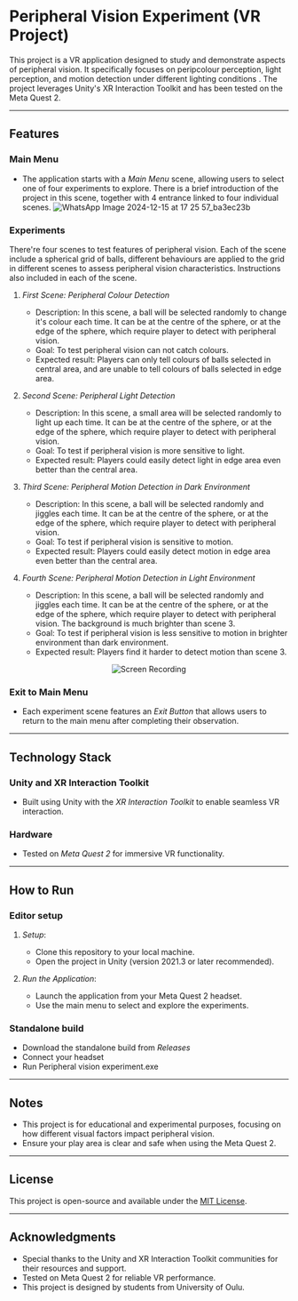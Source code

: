 # Peripheral Vision Experiment (VR Project)

This project is a VR application designed to study and demonstrate aspects of peripheral vision. It specifically focuses on peripcolour perception, light perception, and motion detection under different lighting conditions . The project leverages Unity's XR Interaction Toolkit and has been tested on the Meta Quest 2.

---

## Features

### Main Menu
- The application starts with a *Main Menu* scene, allowing users to select one of four experiments to explore. There is a brief introduction of the project in this scene, together with 4 entrance linked to four individual scenes.
![WhatsApp Image 2024-12-15 at 17 25 57_ba3ec23b](https://github.com/user-attachments/assets/fbe0db94-2a2a-4fcf-8d35-2ec7a3d582fe)


### Experiments
There're four scenes to test features of peripheral vision. Each of the scene include a spherical grid of balls, different behaviours are applied to the grid in different scenes to assess peripheral vision characteristics. Instructions also included in each of the scene.

1. *First Scene:  Peripheral Colour Detection*
   - Description: In this scene, a  ball will be selected randomly to change it's colour each time. It can be at the centre of the sphere, or at the edge of the sphere, which require player to detect with peripheral vision.
   - Goal: To test peripheral vision can not catch colours. 
   - Expected result: Players can only tell colours of  balls selected in central area, and are unable to tell colours of balls selected in edge area.

2. *Second Scene: Peripheral Light Detection*
   - Description: In this scene, a small area will be selected randomly to light up each time. It can be at the centre of the sphere, or at the edge of the sphere, which require player to detect with peripheral vision.
   - Goal: To test if peripheral vision is more sensitive to light. 
   - Expected result: Players could easily detect light in edge area even better than the central area.

3. *Third Scene: Peripheral Motion Detection in Dark Environment*
   - Description: In this scene, a  ball will be selected randomly and jiggles each time. It can be at the centre of the sphere, or at the edge of the sphere, which require player to detect with peripheral vision.
   - Goal: To test if peripheral vision is sensitive to motion.
   - Expected result: Players could easily detect motion in edge area even better than the central area.

4. *Fourth Scene: Peripheral Motion Detection in Light Environment*
   - Description: In this scene, a  ball will be selected randomly and jiggles each time. It can be at the centre of the sphere, or at the edge of the sphere, which require player to detect with peripheral vision. The background is much brighter than scene 3.
   - Goal: To test if peripheral vision is less sensitive to motion in brighter environment than dark environment.
   - Expected result: Players find it harder to detect motion than scene 3.
     
<div style="text-align: center;">
    <img src="https://github.com/user-attachments/assets/8655e208-f2de-44d2-80b3-31d1c1a49843" alt="Screen Recording" />
</div>

### Exit to Main Menu
- Each experiment scene features an *Exit Button* that allows users to return to the main menu after completing their observation.

---

## Technology Stack

### Unity and XR Interaction Toolkit
- Built using Unity with the *XR Interaction Toolkit* to enable seamless VR interaction.

### Hardware
- Tested on *Meta Quest 2* for immersive VR functionality.

---

## How to Run

### Editor setup
1. *Setup*:
   - Clone this repository to your local machine.
   - Open the project in Unity (version 2021.3 or later recommended).

3. *Run the Application*:
   - Launch the application from your Meta Quest 2 headset.
   - Use the main menu to select and explore the experiments.
### Standalone build
+ Download the standalone build from _Releases_ 
+ Connect your headset
+ Run Peripheral vision experiment.exe
---

## Notes

- This project is for educational and experimental purposes, focusing on how different visual factors impact peripheral vision.
- Ensure your play area is clear and safe when using the Meta Quest 2.

---
## License
This project is open-source and available under the [MIT License](LICENSE).

---

## Acknowledgments
- Special thanks to the Unity and XR Interaction Toolkit communities for their resources and support.
- Tested on Meta Quest 2 for reliable VR performance.
- This project is designed by students from University of Oulu.
